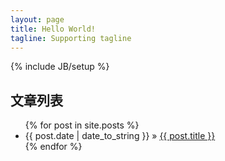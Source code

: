 ```yaml
---
layout: page
title: Hello World!
tagline: Supporting tagline
---
```

{% include JB/setup %}


文章列表
--------
<ul class="posts">
  {% for post in site.posts %}
    <li><span>{{ post.date | date_to_string }}</span> &raquo; <a href="{{ BASE_PATH }}{{ post.url }}">{{ post.title }}</a></li>
  {% endfor %}
</ul>


